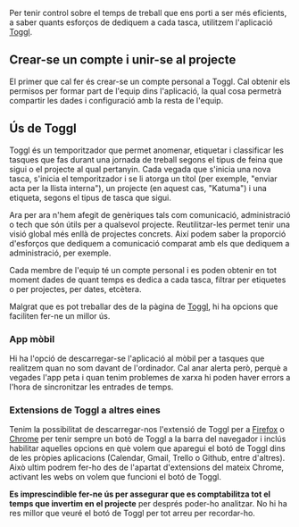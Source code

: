 Per tenir control sobre el temps de treball que ens porti a ser més eficients, a saber quants esforços de dediquem a cada tasca, utilitzem l'aplicació [Toggl](www.toggl.com).

## Crear-se un compte i unir-se al projecte

El primer que cal fer és crear-se un compte personal a Toggl. Cal obtenir els permisos per formar part de l'equip dins l'aplicació, la qual cosa permetrà compartir les dades i configuració amb la resta de l'equip.

## Ús de Toggl

Toggl és un temporitzador que permet anomenar, etiquetar i classificar les tasques que fas durant una jornada de treball segons el tipus de feina que sigui o el projecte al qual pertanyin. Cada vegada que s'inicia una nova tasca, s'inicia el temporitzador i se li atorga un títol (per exemple, "enviar acta per la llista interna"), un projecte (en aquest cas, "Katuma") i una etiqueta, segons el tipus de tasca que sigui.

Ara per ara n'hem afegit de genèriques tals com comunicació, administració o tech que són útils per a qualsevol projecte. Reutilitzar-les permet tenir una visió global més enllà de projectes concrets. Així podem saber la proporció d'esforços que dediquem a comunicació comparat amb els que dediquem a administració, per exemple.

Cada membre de l'equip té un compte personal i es poden obtenir en tot moment dades de quant temps es dedica a cada tasca, filtrar per etiquetes o per projectes, per dates, etcètera.

Malgrat que es pot treballar des de la pàgina de [Toggl](www.toggl.com), hi ha opcions que faciliten fer-ne un millor ús.

### App mòbil
Hi ha l'opció de descarregar-se l'aplicació al mòbil per a tasques que realitzem quan no som davant de l'ordinador. Cal anar alerta però, perquè a vegades l'app peta i quan tenim problemes de xarxa hi poden haver errors a l'hora de sincronitzar les entrades de temps.

### Extensions de Toggl a altres eines
Tenim la possibilitat de descarregar-nos l'extensió de Toggl per a [Firefox](https://addons.mozilla.org/en-US/firefox/addon/toggl-button-time-tracker/) o [Chrome](https://chrome.google.com/webstore/detail/toggl-button-productivity/oejgccbfbmkkpaidnkphaiaecficdnfn) per tenir sempre un botó de Toggl a la barra del navegador i inclús habilitar aquelles opcions en què volem que aparegui el botó de Toggl dins de les pròpies aplicacions (Calendar, Gmail, Trello o Github, entre d'altres). Això ultim podrem fer-ho des de l'apartat d'extensions del mateix Chrome, activant les webs on volem que funcioni el botó de Toggl.

**Es imprescindible fer-ne ús per assegurar que es comptabilitza tot el temps que invertim en el projecte** per després poder-ho analitzar. No hi ha res millor que veuré el botó de Toggl per tot arreu per recordar-ho.
